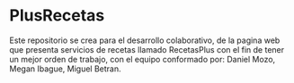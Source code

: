 # PlusRecetas
Este repositorio se crea para el desarrollo colaborativo, de la pagina web que presenta servicios de recetas llamado RecetasPlus con el fin de tener un mejor orden de trabajo, con el equipo conformado por: Daniel Mozo, Megan Ibague, Miguel Betran.
